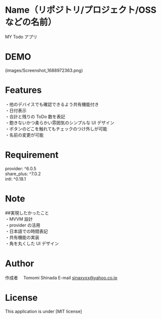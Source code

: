 # Name（リポジトリ/プロジェクト/OSS などの名前）

MY Todo アプリ

# DEMO

(images/Screenshot_1688972363.png)

# Features

・他のデバイスでも確認できるよう共有機能付き  
・日付表示  
・合計と残りの ToDo 数を表記  
・飽きないかつ柔らかい雰囲気のシンプルな UI デザイン  
・ボタンのどこを触れてもチェックのつけ外しが可能  
・名前の変更が可能

# Requirement

provider: ^6.0.5  
share_plus: ^7.0.2  
intl: ^0.18.1

# Note

##実現したかったこと  
・MVVM 設計  
・provider の活用  
・日本語での時間表記  
・共有機能の実装  
・角を丸くした UI デザイン

# Author

作成者　 Tomomi Shinada
E-mail sinaxyxx@yahoo.co.jp

# License

This application is under [MIT license]
